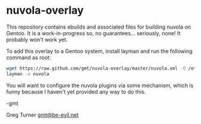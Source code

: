 nuvola-overlay
=================

This repository contains ebuilds and associated files for
building nuvola on Gentoo.  It is a work-in-progress so,
no guarantees... seriously, none!  It probably won't work yet.


To add this overlay to a Gentoo system, install layman
and run the following command as root:

```bash
wget https://raw.github.com/gmt/nuvola-overlay/master/nuvola.xml -O /etc/layman/overlays/nuvola.xml
layman -a nuvola
```

You will want to configure the nuvola plugins via some mechanism,
which is funny because I haven't yet provided any way to do this.

-gmt 

Greg Turner <gmt@be-evil.net>
